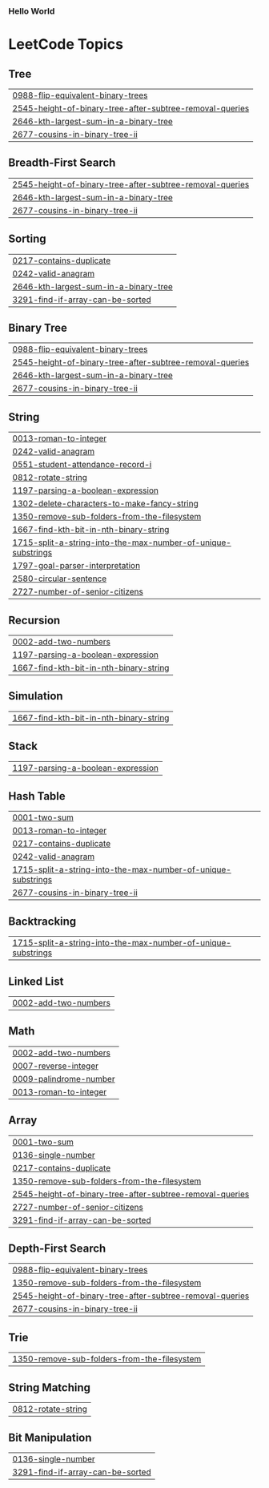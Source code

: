 ### Hello World

<!---LeetCode Topics Start-->
# LeetCode Topics
## Tree
|  |
| ------- |
| [0988-flip-equivalent-binary-trees](https://github.com/mojito-ai/DataStructure_and_Algos/tree/master/0988-flip-equivalent-binary-trees) |
| [2545-height-of-binary-tree-after-subtree-removal-queries](https://github.com/mojito-ai/DataStructure_and_Algos/tree/master/2545-height-of-binary-tree-after-subtree-removal-queries) |
| [2646-kth-largest-sum-in-a-binary-tree](https://github.com/mojito-ai/DataStructure_and_Algos/tree/master/2646-kth-largest-sum-in-a-binary-tree) |
| [2677-cousins-in-binary-tree-ii](https://github.com/mojito-ai/DataStructure_and_Algos/tree/master/2677-cousins-in-binary-tree-ii) |
## Breadth-First Search
|  |
| ------- |
| [2545-height-of-binary-tree-after-subtree-removal-queries](https://github.com/mojito-ai/DataStructure_and_Algos/tree/master/2545-height-of-binary-tree-after-subtree-removal-queries) |
| [2646-kth-largest-sum-in-a-binary-tree](https://github.com/mojito-ai/DataStructure_and_Algos/tree/master/2646-kth-largest-sum-in-a-binary-tree) |
| [2677-cousins-in-binary-tree-ii](https://github.com/mojito-ai/DataStructure_and_Algos/tree/master/2677-cousins-in-binary-tree-ii) |
## Sorting
|  |
| ------- |
| [0217-contains-duplicate](https://github.com/mojito-ai/DataStructure_and_Algos/tree/master/0217-contains-duplicate) |
| [0242-valid-anagram](https://github.com/mojito-ai/DataStructure_and_Algos/tree/master/0242-valid-anagram) |
| [2646-kth-largest-sum-in-a-binary-tree](https://github.com/mojito-ai/DataStructure_and_Algos/tree/master/2646-kth-largest-sum-in-a-binary-tree) |
| [3291-find-if-array-can-be-sorted](https://github.com/mojito-ai/DataStructure_and_Algos/tree/master/3291-find-if-array-can-be-sorted) |
## Binary Tree
|  |
| ------- |
| [0988-flip-equivalent-binary-trees](https://github.com/mojito-ai/DataStructure_and_Algos/tree/master/0988-flip-equivalent-binary-trees) |
| [2545-height-of-binary-tree-after-subtree-removal-queries](https://github.com/mojito-ai/DataStructure_and_Algos/tree/master/2545-height-of-binary-tree-after-subtree-removal-queries) |
| [2646-kth-largest-sum-in-a-binary-tree](https://github.com/mojito-ai/DataStructure_and_Algos/tree/master/2646-kth-largest-sum-in-a-binary-tree) |
| [2677-cousins-in-binary-tree-ii](https://github.com/mojito-ai/DataStructure_and_Algos/tree/master/2677-cousins-in-binary-tree-ii) |
## String
|  |
| ------- |
| [0013-roman-to-integer](https://github.com/mojito-ai/DataStructure_and_Algos/tree/master/0013-roman-to-integer) |
| [0242-valid-anagram](https://github.com/mojito-ai/DataStructure_and_Algos/tree/master/0242-valid-anagram) |
| [0551-student-attendance-record-i](https://github.com/mojito-ai/DataStructure_and_Algos/tree/master/0551-student-attendance-record-i) |
| [0812-rotate-string](https://github.com/mojito-ai/DataStructure_and_Algos/tree/master/0812-rotate-string) |
| [1197-parsing-a-boolean-expression](https://github.com/mojito-ai/DataStructure_and_Algos/tree/master/1197-parsing-a-boolean-expression) |
| [1302-delete-characters-to-make-fancy-string](https://github.com/mojito-ai/DataStructure_and_Algos/tree/master/1302-delete-characters-to-make-fancy-string) |
| [1350-remove-sub-folders-from-the-filesystem](https://github.com/mojito-ai/DataStructure_and_Algos/tree/master/1350-remove-sub-folders-from-the-filesystem) |
| [1667-find-kth-bit-in-nth-binary-string](https://github.com/mojito-ai/DataStructure_and_Algos/tree/master/1667-find-kth-bit-in-nth-binary-string) |
| [1715-split-a-string-into-the-max-number-of-unique-substrings](https://github.com/mojito-ai/DataStructure_and_Algos/tree/master/1715-split-a-string-into-the-max-number-of-unique-substrings) |
| [1797-goal-parser-interpretation](https://github.com/mojito-ai/DataStructure_and_Algos/tree/master/1797-goal-parser-interpretation) |
| [2580-circular-sentence](https://github.com/mojito-ai/DataStructure_and_Algos/tree/master/2580-circular-sentence) |
| [2727-number-of-senior-citizens](https://github.com/mojito-ai/DataStructure_and_Algos/tree/master/2727-number-of-senior-citizens) |
## Recursion
|  |
| ------- |
| [0002-add-two-numbers](https://github.com/mojito-ai/DataStructure_and_Algos/tree/master/0002-add-two-numbers) |
| [1197-parsing-a-boolean-expression](https://github.com/mojito-ai/DataStructure_and_Algos/tree/master/1197-parsing-a-boolean-expression) |
| [1667-find-kth-bit-in-nth-binary-string](https://github.com/mojito-ai/DataStructure_and_Algos/tree/master/1667-find-kth-bit-in-nth-binary-string) |
## Simulation
|  |
| ------- |
| [1667-find-kth-bit-in-nth-binary-string](https://github.com/mojito-ai/DataStructure_and_Algos/tree/master/1667-find-kth-bit-in-nth-binary-string) |
## Stack
|  |
| ------- |
| [1197-parsing-a-boolean-expression](https://github.com/mojito-ai/DataStructure_and_Algos/tree/master/1197-parsing-a-boolean-expression) |
## Hash Table
|  |
| ------- |
| [0001-two-sum](https://github.com/mojito-ai/DataStructure_and_Algos/tree/master/0001-two-sum) |
| [0013-roman-to-integer](https://github.com/mojito-ai/DataStructure_and_Algos/tree/master/0013-roman-to-integer) |
| [0217-contains-duplicate](https://github.com/mojito-ai/DataStructure_and_Algos/tree/master/0217-contains-duplicate) |
| [0242-valid-anagram](https://github.com/mojito-ai/DataStructure_and_Algos/tree/master/0242-valid-anagram) |
| [1715-split-a-string-into-the-max-number-of-unique-substrings](https://github.com/mojito-ai/DataStructure_and_Algos/tree/master/1715-split-a-string-into-the-max-number-of-unique-substrings) |
| [2677-cousins-in-binary-tree-ii](https://github.com/mojito-ai/DataStructure_and_Algos/tree/master/2677-cousins-in-binary-tree-ii) |
## Backtracking
|  |
| ------- |
| [1715-split-a-string-into-the-max-number-of-unique-substrings](https://github.com/mojito-ai/DataStructure_and_Algos/tree/master/1715-split-a-string-into-the-max-number-of-unique-substrings) |
## Linked List
|  |
| ------- |
| [0002-add-two-numbers](https://github.com/mojito-ai/DataStructure_and_Algos/tree/master/0002-add-two-numbers) |
## Math
|  |
| ------- |
| [0002-add-two-numbers](https://github.com/mojito-ai/DataStructure_and_Algos/tree/master/0002-add-two-numbers) |
| [0007-reverse-integer](https://github.com/mojito-ai/DataStructure_and_Algos/tree/master/0007-reverse-integer) |
| [0009-palindrome-number](https://github.com/mojito-ai/DataStructure_and_Algos/tree/master/0009-palindrome-number) |
| [0013-roman-to-integer](https://github.com/mojito-ai/DataStructure_and_Algos/tree/master/0013-roman-to-integer) |
## Array
|  |
| ------- |
| [0001-two-sum](https://github.com/mojito-ai/DataStructure_and_Algos/tree/master/0001-two-sum) |
| [0136-single-number](https://github.com/mojito-ai/DataStructure_and_Algos/tree/master/0136-single-number) |
| [0217-contains-duplicate](https://github.com/mojito-ai/DataStructure_and_Algos/tree/master/0217-contains-duplicate) |
| [1350-remove-sub-folders-from-the-filesystem](https://github.com/mojito-ai/DataStructure_and_Algos/tree/master/1350-remove-sub-folders-from-the-filesystem) |
| [2545-height-of-binary-tree-after-subtree-removal-queries](https://github.com/mojito-ai/DataStructure_and_Algos/tree/master/2545-height-of-binary-tree-after-subtree-removal-queries) |
| [2727-number-of-senior-citizens](https://github.com/mojito-ai/DataStructure_and_Algos/tree/master/2727-number-of-senior-citizens) |
| [3291-find-if-array-can-be-sorted](https://github.com/mojito-ai/DataStructure_and_Algos/tree/master/3291-find-if-array-can-be-sorted) |
## Depth-First Search
|  |
| ------- |
| [0988-flip-equivalent-binary-trees](https://github.com/mojito-ai/DataStructure_and_Algos/tree/master/0988-flip-equivalent-binary-trees) |
| [1350-remove-sub-folders-from-the-filesystem](https://github.com/mojito-ai/DataStructure_and_Algos/tree/master/1350-remove-sub-folders-from-the-filesystem) |
| [2545-height-of-binary-tree-after-subtree-removal-queries](https://github.com/mojito-ai/DataStructure_and_Algos/tree/master/2545-height-of-binary-tree-after-subtree-removal-queries) |
| [2677-cousins-in-binary-tree-ii](https://github.com/mojito-ai/DataStructure_and_Algos/tree/master/2677-cousins-in-binary-tree-ii) |
## Trie
|  |
| ------- |
| [1350-remove-sub-folders-from-the-filesystem](https://github.com/mojito-ai/DataStructure_and_Algos/tree/master/1350-remove-sub-folders-from-the-filesystem) |
## String Matching
|  |
| ------- |
| [0812-rotate-string](https://github.com/mojito-ai/DataStructure_and_Algos/tree/master/0812-rotate-string) |
## Bit Manipulation
|  |
| ------- |
| [0136-single-number](https://github.com/mojito-ai/DataStructure_and_Algos/tree/master/0136-single-number) |
| [3291-find-if-array-can-be-sorted](https://github.com/mojito-ai/DataStructure_and_Algos/tree/master/3291-find-if-array-can-be-sorted) |
<!---LeetCode Topics End-->